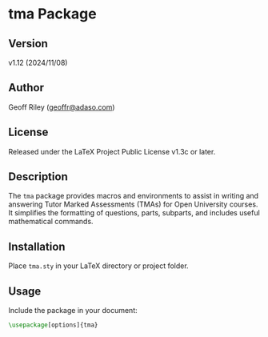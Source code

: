 # tma Package

## Version

v1.12 (2024/11/08)

## Author

Geoff Riley (geoffr@adaso.com)

## License

Released under the LaTeX Project Public License v1.3c or later.

## Description

The `tma` package provides macros and environments to assist in writing and answering Tutor Marked Assessments (TMAs) for Open University courses. It simplifies the formatting of questions, parts, subparts, and includes useful mathematical commands.

## Installation

Place `tma.sty` in your LaTeX directory or project folder.

## Usage

Include the package in your document:

```latex
\usepackage[options]{tma}
